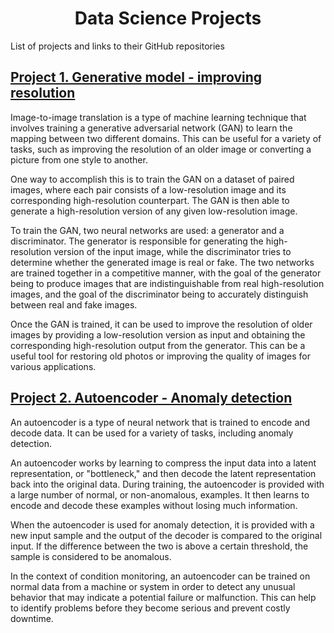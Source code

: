 # <center>Data Science Projects</center>
List of projects and links to their GitHub repositories
## [Project 1. Generative model - improving resolution](https://github.com/thamizhaiap/image-to-image-translation)
Image-to-image translation is a type of machine learning technique that involves training a generative adversarial network (GAN) to learn the mapping between two different domains. This can be useful for a variety of tasks, such as improving the resolution of an older image or converting a picture from one style to another.

One way to accomplish this is to train the GAN on a dataset of paired images, where each pair consists of a low-resolution image and its corresponding high-resolution counterpart. The GAN is then able to generate a high-resolution version of any given low-resolution image.

To train the GAN, two neural networks are used: a generator and a discriminator. The generator is responsible for generating the high-resolution version of the input image, while the discriminator tries to determine whether the generated image is real or fake. The two networks are trained together in a competitive manner, with the goal of the generator being to produce images that are indistinguishable from real high-resolution images, and the goal of the discriminator being to accurately distinguish between real and fake images.

Once the GAN is trained, it can be used to improve the resolution of older images by providing a low-resolution version as input and obtaining the corresponding high-resolution output from the generator. This can be a useful tool for restoring old photos or improving the quality of images for various applications.


## [Project 2. Autoencoder - Anomaly detection](https://github.com/thamizhaiap/Autoencoders_anomaly-detection)
An autoencoder is a type of neural network that is trained to encode and decode data. It can be used for a variety of tasks, including anomaly detection.

An autoencoder works by learning to compress the input data into a latent representation, or "bottleneck," and then decode the latent representation back into the original data. During training, the autoencoder is provided with a large number of normal, or non-anomalous, examples. It then learns to encode and decode these examples without losing much information.

When the autoencoder is used for anomaly detection, it is provided with a new input sample and the output of the decoder is compared to the original input. If the difference between the two is above a certain threshold, the sample is considered to be anomalous.

In the context of condition monitoring, an autoencoder can be trained on normal data from a machine or system in order to detect any unusual behavior that may indicate a potential failure or malfunction. This can help to identify problems before they become serious and prevent costly downtime.
